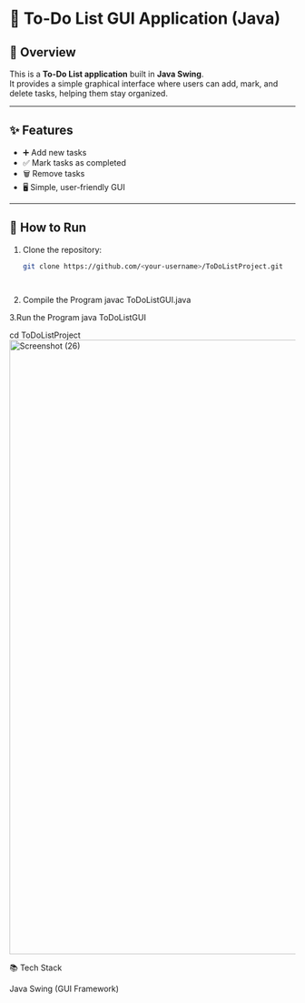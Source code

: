 # 📝 To-Do List GUI Application (Java)

## 📌 Overview
This is a **To-Do List application** built in **Java Swing**.  
It provides a simple graphical interface where users can add, mark, and delete tasks, helping them stay organized.

---

## ✨ Features
- ➕ Add new tasks  
- ✅ Mark tasks as completed  
- 🗑️ Remove tasks  
- 🖥️ Simple, user-friendly GUI  

---

## 🚀 How to Run
1. Clone the repository:
   ```bash
   git clone https://github.com/<your-username>/ToDoListProject.git

   

   
2. Compile the Program
javac ToDoListGUI.java

3.Run the Program
java ToDoListGUI

cd ToDoListProject<img width="1920" height="1080" alt="Screenshot (26)" src="https://github.com/user-attachments/assets/19c58a45-3b7c-4418-a96b-d02081ad3641" />


📚 Tech Stack

Java
Swing (GUI Framework)
